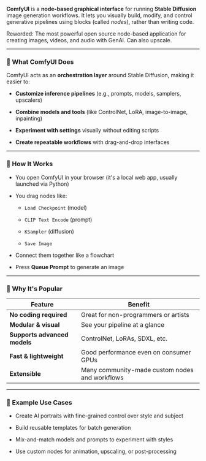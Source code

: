 **ComfyUI** is a **node-based graphical interface** for running **Stable Diffusion** image generation workflows. It lets you visually build, modify, and control generative pipelines using blocks (called _nodes_), rather than writing code.

Reworded: The most powerful open source node-based application for creating images, videos, and audio with GenAI. Can also upscale.

---

### 🧩 What ComfyUI Does

ComfyUI acts as an **orchestration layer** around Stable Diffusion, making it easier to:

- **Customize inference pipelines** (e.g., prompts, models, samplers, upscalers)
    
- **Combine models and tools** (like ControlNet, LoRA, image-to-image, inpainting)
    
- **Experiment with settings** visually without editing scripts
    
- **Create repeatable workflows** with drag-and-drop interfaces
    

---

### 🔧 How It Works

- You open ComfyUI in your browser (it's a local web app, usually launched via Python)
    
- You drag nodes like:
    
    - `Load Checkpoint` (model)
        
    - `CLIP Text Encode` (prompt)
        
    - `KSampler` (diffusion)
        
    - `Save Image`
        
- Connect them together like a flowchart
    
- Press **Queue Prompt** to generate an image
    

---

### 🧠 Why It's Popular

|Feature|Benefit|
|---|---|
|**No coding required**|Great for non-programmers or artists|
|**Modular & visual**|See your pipeline at a glance|
|**Supports advanced models**|ControlNet, LoRAs, SDXL, etc.|
|**Fast & lightweight**|Good performance even on consumer GPUs|
|**Extensible**|Many community-made custom nodes and workflows|

---

### 🚀 Example Use Cases

- Create AI portraits with fine-grained control over style and subject
    
- Build reusable templates for batch generation
    
- Mix-and-match models and prompts to experiment with styles
    
- Use custom nodes for animation, upscaling, or post-processing
    
